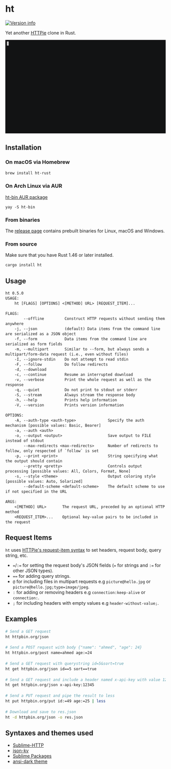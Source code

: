 # ht
[![Version info](https://img.shields.io/crates/v/ht.svg)](https://crates.io/crates/ht)

Yet another [HTTPie](https://httpie.io/) clone in Rust.

[![asciicast](/assets/ht-demo.gif)](https://asciinema.org/a/382056)

## Installation

### On macOS via Homebrew
```
brew install ht-rust
```

### On Arch Linux via AUR
[ht-bin AUR package](https://aur.archlinux.org/packages/ht-bin)

```
yay -S ht-bin
```

### From binaries
The [release page](https://github.com/ducaale/ht/releases) contains prebuilt binaries for Linux, macOS and Windows.

### From source
Make sure that you have Rust 1.46 or later installed.
```sh
cargo install ht
```

## Usage
```
ht 0.5.0
USAGE:
    ht [FLAGS] [OPTIONS] <[METHOD] URL> [REQUEST_ITEM]...

FLAGS:
        --offline         Construct HTTP requests without sending them anywhere
    -j, --json            (default) Data items from the command line are serialized as a JSON object
    -f, --form            Data items from the command line are serialized as form fields
    -m, --multipart       Similar to --form, but always sends a multipart/form-data request (i.e., even without files)
    -I, --ignore-stdin    Do not attempt to read stdin
    -F, --follow          Do follow redirects
    -d, --download
    -c, --continue        Resume an interrupted download
    -v, --verbose         Print the whole request as well as the response
    -q, --quiet           Do not print to stdout or stderr
    -S, --stream          Always stream the response body
    -h, --help            Prints help information
    -V, --version         Prints version information

OPTIONS:
    -A, --auth-type <auth-type>              Specify the auth mechanism [possible values: Basic, Bearer]
    -a, --auth <auth>
    -o, --output <output>                    Save output to FILE instead of stdout
        --max-redirects <max-redirects>      Number of redirects to follow, only respected if `follow` is set
    -p, --print <print>                      String specifying what the output should contain
        --pretty <pretty>                    Controls output processing [possible values: All, Colors, Format, None]
    -s, --style <theme>                      Output coloring style [possible values: Auto, Solarized]
        --default-scheme <default-scheme>    The default scheme to use if not specified in the URL

ARGS:
    <[METHOD] URL>       The request URL, preceded by an optional HTTP method
    <REQUEST_ITEM>...    Optional key-value pairs to be included in the request
```

## Request Items

`ht` uses [HTTPie's request-item syntax](https://httpie.io/docs#request-items) to set headers, request body, query string, etc.

* `=`/`:=` for setting the request body's JSON fields (`=` for strings and `:=` for other JSON types).
* `==` for adding query strings.
* `@` for including files in multipart requests e.g `picture@hello.jpg` or `picture@hello.jpg;type=image/jpeg`.
* `:` for adding or removing headers e.g `connection:keep-alive` or `connection:`.
* `;` for including headers with empty values e.g `header-without-value;`.

## Examples

```sh
# Send a GET request
ht httpbin.org/json

# Send a POST request with body {"name": "ahmed", "age": 24}
ht httpbin.org/post name=ahmed age:=24

# Send a GET request with querystring id=5&sort=true
ht get httpbin.org/json id==5 sort==true

# Send a GET request and include a header named x-api-key with value 12345
ht get httpbin.org/json x-api-key:12345

# Send a PUT request and pipe the result to less
ht put httpbin.org/put id:=49 age:=25 | less

# Download and save to res.json
ht -d httpbin.org/json -o res.json
```

## Syntaxes and themes used
- [Sublime-HTTP](https://github.com/samsalisbury/Sublime-HTTP)
- [json-kv](https://github.com/aurule/json-kv)
- [Sublime Packages](https://github.com/sublimehq/Packages/tree/fa6b8629c95041bf262d4c1dab95c456a0530122)
- [ansi-dark theme](https://github.com/sharkdp/bat/blob/master/assets/themes/ansi-dark.tmTheme)
